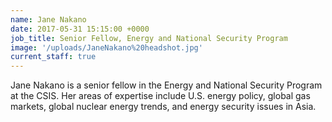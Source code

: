 ```yaml
---
name: Jane Nakano
date: 2017-05-31 15:15:00 +0000
job_title: Senior Fellow, Energy and National Security Program
image: '/uploads/JaneNakano%20headshot.jpg'
current_staff: true
---
```


Jane Nakano is a senior fellow in the Energy and National Security Program at the CSIS. Her areas of expertise include U.S. energy policy, global gas markets, global nuclear energy trends, and energy security issues in Asia.
